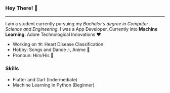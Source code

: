 ### Hey There! 👋

____________

I am a student currently pursuing my *Bachelor’s degree in Computer Science and Engineering*. I was a App Developer.
Currently into **Machine Learning**. Adore Technological Innovations ❤

+ Working on ⚒: Heart Disease Classification
+ Hobby: Songs and Dance 🎶, Anime 🍡
+ Pronoun: Him/His 👦


### Skills
+ Flutter and Dart (Indermediate)
+ Machine Learning in Python (Beginner)
